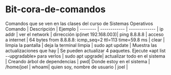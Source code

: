 # Bit-cora-de-comandos
Comandos que se ven en las clases del curso de Sistemas Operativos 
Comando  | Descripción  |    Ejemplo    |
-------- | ------------ | ------------- |
ip addr | ver el network | dirrección ip(inet 192.168.003)|
ping 8.8.8.8 | acceso a internet | 64 bytes from 8.8.8.8: icmp_seq=2 ttl=113 time=59.8 ms |
clear | limpia la pantalla | deja la terminal limpia |
sudo apt update | Muestra las actualizaciones que hay | Se pueden actualizar 4 paquetes. Ejecute «apt list --upgradable» para verlos |
sudo apt upgrade| actualizar todo en el sistema | Creando árbol de dependencias |
pwd| Donde estoy en el sistema | /home/joel |
whoami| quien soy, nombre de usuario | joel |

